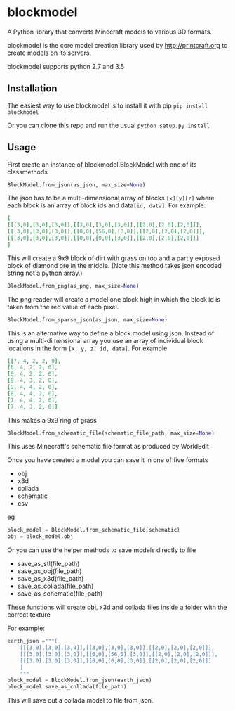 # blockmodel

A Python library that converts Minecraft models to various 3D formats.

blockmodel is the core model creation library used by http://printcraft.org to create models on its servers.

blockmodel supports python 2.7 and 3.5

## Installation

The easiest way to use blockmodel is to install it with pip `pip install blockmodel`

Or you can clone this repo and run the usual `python setup.py install`

## Usage


First create an instance of blockmodel.BlockModel with one of its classmethods

```python
BlockModel.from_json(as_json, max_size=None)
```
The json has to be a multi-dimensional array of blocks `[x][y][z]` where each block is an array of block ids and data`[id, data]`. For example:
```json
[
[[[3,0],[3,0],[3,0]],[[3,0],[3,0],[3,0]],[[2,0],[2,0],[2,0]]],
[[[3,0],[3,0],[3,0]],[[0,0],[56,0],[3,0]],[[2,0],[2,0],[2,0]]],
[[[3,0],[3,0],[3,0]],[[0,0],[0,0],[3,0]],[[2,0],[2,0],[2,0]]]
]
```
This will create a 9x9 block of dirt with grass on top and a partly exposed block of diamond ore in the middle. (Note this method takes json encoded string not a python array.)

```python   
BlockModel.from_png(as_png, max_size=None)
```
The png reader will create a model one block high in which the block id is taken from the red value of each pixel.

```python
BlockModel.from_sparse_json(as_json, max_size=None)
```
This is an alternative way to define a block model using json. Instead of using a multi-dimensional array you use an array of individual block locations in the form `[x, y, z, id, data]`. For example

```json
[[7, 4, 2, 2, 0],
[8, 4, 2, 2, 0],
[9, 4, 2, 2, 0],
[9, 4, 3, 2, 0],
[9, 4, 4, 2, 0],
[8, 4, 4, 2, 0],
[7, 4, 4, 2, 0],
[7, 4, 3, 2, 0]]

```
This makes a 9x9 ring of grass

```python  
BlockModel.from_schematic_file(schematic_file_path, max_size=None)
```
This uses Minecraft's schematic file format as produced by WorldEdit 

Once you have created a model you can save it in one of five formats

+ obj
+ x3d
+ collada
+ schematic
+ csv

eg

```python  
block_model = BlockModel.from_schematic_file(schematic)
obj = block_model.obj
```

Or you can use the helper methods to save models directly to file

+ save_as_stl(file_path)
+ save_as_obj(file_path)
+ save_as_x3d(file_path)
+ save_as_collada(file_path)
+ save_as_schematic(file_path)

These functions will create obj, x3d and collada files inside a folder with the correct texture

For example:

```python  
earth_json ="""[
    [[[3,0],[3,0],[3,0]],[[3,0],[3,0],[3,0]],[[2,0],[2,0],[2,0]]],
    [[[3,0],[3,0],[3,0]],[[0,0],[56,0],[3,0]],[[2,0],[2,0],[2,0]]],
    [[[3,0],[3,0],[3,0]],[[0,0],[0,0],[3,0]],[[2,0],[2,0],[2,0]]]
    ]
    """
block_model = BlockModel.from_json(earth_json)
block_model.save_as_collada(file_path)
```

This will save out a collada model to file from json.
 
    
 
